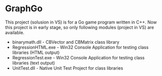 GraphGo
=======

This project (solusion in VS) is for a Go game program written in C++.
Now this project is in early stage, so only following modules (project in VS) are available.

- binarymath.dll - CBVector and CBMatrix class library
- RegressionHTML.exe - Win32 Console Application for testing class libraries (HTML output)
- RegressionTest.exe - Win32 Console Application for testing class libraries (text output)
- UnitTest.dll - Native Unit Test Project for class libraries